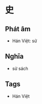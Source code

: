 # 史

## Phát âm
* Hán Việt: sử

## Nghĩa
* sử sách

## Tags
* Hán Việt

<script>window.HANZI_FIELD='史';</script>